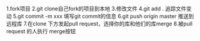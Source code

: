# 







1.fork项目
2.git clone自己fork的项目到本地
3.修改文件
4.git add . 追踪文件变动
5.git commit -m xxx 填写git commit的信息
6.git push origin master 推送到远程库
7.在clone 下方发起pull request，选择你的库和他们的库merge
8.被pull request 的人执行 merge按钮


